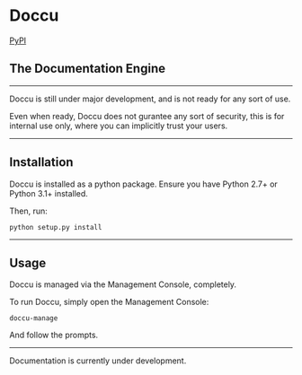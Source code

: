 # Doccu

[PyPI](https://pypi.python.org/pypi/doccu)

## The Documentation Engine

---

Doccu is still under major development, and is not ready for any sort of use.

Even when ready, Doccu does not gurantee any sort of security, this is for internal use only, where you can implicitly trust your users.

---

## Installation

Doccu is installed as a python package. Ensure you have Python 2.7+ or Python 3.1+ installed.

Then, run:

```
python setup.py install
```

---

## Usage

Doccu is managed via the Management Console, completely.

To run Doccu, simply open the Management Console:

```
doccu-manage
```

And follow the prompts.

---

Documentation is currently under development.
